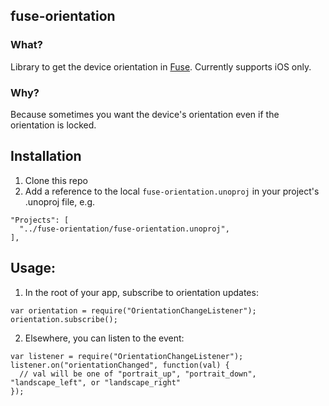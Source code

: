## fuse-orientation

### What?
Library to get the device orientation in [Fuse](http://www.fusetools.com/). Currently supports iOS only.

### Why?
Because sometimes you want the device's orientation even if the orientation is locked.

## Installation

1. Clone this repo
2. Add a reference to the local `fuse-orientation.unoproj` in your project's .unoproj file, e.g.

```
"Projects": [
  "../fuse-orientation/fuse-orientation.unoproj",
],
```

## Usage:

1. In the root of your app, subscribe to orientation updates:
```
var orientation = require("OrientationChangeListener");
orientation.subscribe();
```

2. Elsewhere, you can listen to the event:
```
var listener = require("OrientationChangeListener");
listener.on("orientationChanged", function(val) {
  // val will be one of "portrait_up", "portrait_down", "landscape_left", or "landscape_right"
});
```
